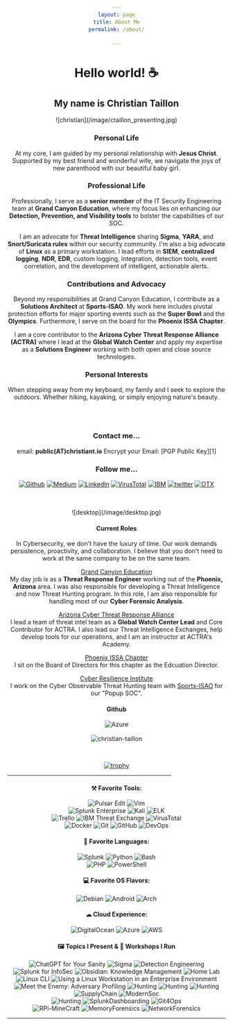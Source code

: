 ```yaml
---
layout: page
title: About Me
permalink: /about/

---
```

<link rel="shortcut icon" type="image/x-icon" href="favicon.ico">

<h1 align = "center"> Hello  world! ☕</h1>

<h2 align="center"> My name is Christian Taillon</h2>
![christian](/image/ctaillon_presenting.jpg)

### Personal Life
At my core, I am guided by my personal relationship with **Jesus Christ**. Supported by my best friend and wonderful wife, we navigate the joys of new parenthood with our beautiful baby girl.

### Professional Life
Professionally, I serve as a **senior member** of the IT Security Engineering team at **Grand Canyon Education**, where my focus lies on enhancing our **Detection, Prevention, and Visibility tools** to bolster the capabilities of our SOC.

I am an advocate for **Threat Intelligence** sharing **Sigma**, **YARA**, and **Snort/Suricata rules** within our security community. I'm also a big advocate of **Linux** as a primary workstation. I lead efforts in **SIEM**, **centralized logging**, **NDR**, **EDR**, custom logging, integration, detection tools, event correlation, and the development of intelligent, actionable alerts.

### Contributions and Advocacy
Beyond my responsibilities at Grand Canyon Education, I contribute as a **Solutions Architect** at **Sports-ISAO**. My work here includes pivotal protection efforts for major sporting events such as the **Super Bowl** and the **Olympics**. Furthermore, I serve on the board for the **Phoenix ISSA Chapter**.

I am a core contributor to the **Arizona Cyber Threat Response Alliance (ACTRA)** where I lead at the **Global Watch Center** and apply my expertise as a **Solutions Engineer** working with both open and close source technologies.

### Personal Interests
When stepping away from my keyboard, my family and I seek to explore the outdoors. Whether hiking, kayaking, or simply enjoying nature's beauty.

 <br> <br>

<h3 style="text-align:center">Contact me...</h3>
<body style="text-align:center">email: <b>public(AT)christiant.io</b></body>
Encrypt your Email: [PGP Public Key][1]

[1]:/download/publickey.public@christiant.io-579bc0994c9c8556e77d3bcb83bac562e20e6130.asc

<h3 style="text-align:center">Follow me...</h3>
<p style="text-align:center"> <a href="https://github.com/christian-taillon" target="_blank"><img alt="Github"
src="https://img.shields.io/badge/GitHub-black?&style=flat&logo=Github&logoColor=white" /></a>
<a href="https://github.com/christian-taillon" target="_blank"><img alt="Medium"
src="https://img.shields.io/badge/Medium-white?&style=flat&logo=medium&logoColor=black" /></a>
<a href="https://www.linkedin.com/in/christiantaillon/" target="_blank"><img alt="LinkedIn"
src="https://img.shields.io/badge/Linkedin-white?&style=flat&logo=linkedin&logoColor=blue" /></a>
<a href="https://www.virustotal.com/gui/user/christianblueteam/graphs" target="_blank"><img alt="VirusTotal"
src="https://img.shields.io/badge/VirusTotal-white?&style=flat&logo=virustotal&logoColor=blue" /></a>
<a href="https://exchange.xforce.ibmcloud.com/user/me/aboutme" target="_blank"><img alt="IBM"
src="https://img.shields.io/badge/XForce-004BA8?&style=flat&logo=ibm&logoColor=white" /></a>
<a href="https://twitter.com/christian_tail" target="_blank"><img alt="twitter"
src="https://img.shields.io/badge/Twitter-white?&style=flat&logo=twitter&logoColor=blue" /></a>
<a href="https://otx.alienvault.com/user/tufteam67/pulses" target="_blank"><img alt="OTX"
src="https://img.shields.io/badge/OpenThreatExchange-black?&style=flat&logo=atom&logoColor=white" /></a>
</p>
<br>
<br>
![desktop](/image/desktop.jpg)

#### Current Roles
In Cybersecurity, we don't have the luxury of time. Our work demands persistence, proactivity, and collaboration. I believe that you don't need to work at the same company to be on the same team.

[Grand Canyon Education](https://www.gce.com/) <br>
My day job is as a <b> Threat Response Engineer </b> working out of the <b>Phoenix, Arizona</b> area. I was also responsible for developing a Threat Intelligence and now Threat Hunting program. In this role, I am also responsible for handling most of our <b>Cyber Forensic Analysis</b>.

[Arizona Cyber Threat Response Alliance](https://www.actraaz.org/) <br>
I lead a team of threat intel team as a <b>Global Watch Center Lead</b> and Core Contributor for ACTRA. I also lead our Threat Intelligence Exchanges, help develop tools for our operations, and I am an instructor at ACTRA's Academy.

[Phoenix ISSA Chapter](https://phoenix.issa.org/) <br>
I sit on the Board of Directors for this chapter as the Edcuation Director.

[Cyber Resilience Institute](https://www.cyberresilienceinstitute.org/)<br>
I work on the Cyber Observable Threat Hunting team with [Sports-ISAO](https://sports-isao.org/) for our "Popup SOC".

#### Github
<a target="_blank"><img alt="Azure" src="https://github-readme-stats.vercel.app/api/top-langs/?username=christian-taillon&layout=compact&theme=vue-dark"/></a>
<p><img align="center" src="https://github-readme-streak-stats.herokuapp.com/?user=christian-taillon&theme=vue-dark" alt="christian-taillon"/></p>
<br>

[![trophy](https://github-profile-trophy.vercel.app/?username=christian-taillon&theme=chalk&no-frame=true&column=4)](https://github.com/ryo-ma/github-profile-trophy)

<hr style="width:75%;text-align:center">
<h4>⚒ Favorite Tools:</h4>
<p>
<a target="_blank"><img alt="Pulsar Edit" src="https://img.shields.io/badge/Pulsar%20Edit-purple?logo=atom&logoColor=white&style=flat"/></a>
<a target="_blank"><img alt="Vim" src="https://img.shields.io/badge/Vim-00AB42?logo=vim&logoColor=white&style=flat"/></a> <br>
<a target="_blank"><img alt="Splunk Enterprise" src="https://img.shields.io/badge/Splunk%20ES-FF375F?logo=splunk&logoColor=white&style=flat"/></a>
<a target="_blank"><img alt="Kali" src="https://img.shields.io/badge/Katoolin-000911?logo=kali-linux&logoColor=white&style=flat"/></a>
<a target="_blank"><img alt="ELK" src="https://img.shields.io/badge/ELK-white?logo=elastic&logoColor=pink&style=flat"/></a> <br>
<a target="_blank"><img alt="Trello" src="https://img.shields.io/badge/Trello-white?logo=trello&logoColor=blue&style=flat"/></a>
<a target="_blank"><img alt="IBM Threat Exchange" src="https://img.shields.io/badge/XForce-004BA8?logo=IBM&logoColor=white&style=flat"/></a>
<a target="_blank"><img alt="VirusTotal" src="https://img.shields.io/badge/VirusTotal%20Graphs-white?logo=virustotal&logoColor=blue&style=flat"/></a>  <br>
<a target="_blank"><img alt="Docker" src="https://img.shields.io/badge/Docker-white?logo=docker&logoColor=1793D1&style=flat"/></a>
<a target="_blank"><img alt="Git" src="https://img.shields.io/badge/Git-black?logo=git&style=flat"/></a>
<a target="_blank"><img alt="GitHub" src="https://img.shields.io/badge/GitHub-%2312100E?logo=GitHub&style=flat"/></a>
<a target="_blank"><img alt="DevOps" src="https://img.shields.io/badge/Azure%20DevOps-white?logo=azure-devops&logoColor=blue&style=flat"/></a>
</p>
<h4>📄 Favorite Languages:</h4>
<p  >
<a target="_blank"><img alt="Splunk" src="https://img.shields.io/badge/-Splunk-FF375F?logo=splunk&logoColor=white&style=flat"/></a>
<a target="_blank"><img alt="Python" src="https://img.shields.io/badge/Python-1793D1?logo=python&style=flat&logoColor=yellow"/></a>
<a target="_blank"><img alt="Bash" src="https://img.shields.io/badge/Bash-1E2742?logo=gnu-bash&style=flat&logoColor=white"/></a> <br>
<a target="_blank"><img alt="PHP" src="https://img.shields.io/badge/php-7B99EE?logo=php&style=flat&logoColor=white"/></a>
<a target="_blank"><img alt="PowerShell" src="https://img.shields.io/badge/PowerShell-0082FF?logo=powershell&style=flat&logoColor=white"/></a> <br>
</p>
<p>
<h4> 💻 Favorite OS Flavors: </h4>
<p  >
<a target="_blank"><img alt="Debian" src="https://img.shields.io/badge/Debian-white?logo=Debian&logoColor=red&style=flat"/></a>
<a target="_blank"><img alt="Android" src="https://img.shields.io/badge/Android-3DDC84?logo=android&logoColor=white&style=flat"/></a>
<a target="_blank"><img alt="Arch" src="https://img.shields.io/badge/Arch%20Linux-1793D1?logo=arch-linux&logoColor=white&style=flat"/></a>
</p>
<p>
<h4>☁ Cloud Experience: </h4>
<p>
<a target="_blank"><img alt="DigitalOcean" src="https://img.shields.io/badge/DigitalOcean-white?logo=digitalocean&logoColor=blue&style=flat"/></a>
<a target="_blank"><img alt="Azure" src="https://img.shields.io/badge/Azure-white?logo=microsoft-azure&logoColor=blue&style=flat"/></a>
<a target="_blank"><img alt="AWS" src="https://img.shields.io/badge/AWS-orange ?logo=amazon-aws&logoColor=black&style=flat"/></a>
</p>
<h4> ‍🖼️ Topics I Present & 🧰 Workshops I Run</h4>
<p>
<a target="_blank"><img alt="ChatGPT for Your Sanity" src="https://img.shields.io/badge/-💬%20ChatGPT%20for%20Your%20Sanity-lightblue?logo=&logoColor=white&style=flat"/></a>
<a target="_blank"><img alt="Sigma" src="https://img.shields.io/badge/-🔎%20Sigma-orange?logo=&logoColor=white&style=flat"/></a>
<a target="_blank"><img alt="Detection Engineering" src="https://img.shields.io/badge/-🛡️%20Detection%20Engineering-darkgreen?logo=&logoColor=white&style=flat"/></a>
<a target="_blank"><img alt="Splunk for InfoSec" src="https://img.shields.io/badge/-🔒%20Splunk%20for%20InfoSec-blue?logo=&logoColor=white&style=flat"/></a>
<a target="_blank"><img alt="Obsidian: Knowledge Management" src="https://img.shields.io/badge/-📚%20Obsidian:%20Knowledge%20Management-darkorange?logo=&logoColor=white&style=flat"/></a>
<a target="_blank"><img alt="Home Lab" src="https://img.shields.io/badge/-🏠%20Home%20Lab-purple?logo=&logoColor=white&style=flat"/></a> <br>
<a target="_blank"><img alt="Linux CLI" src="https://img.shields.io/badge/-🐧%20Linux%20CLI-lightgray?logo=&logoColor=white&style=flat"/></a>
<a target="_blank"><img alt="Using a Linux Workstation in an Enterprise Environment" src="https://img.shields.io/badge/-🖥️%20Using%20Linux%20in%20Enterprise-blueviolet?logo=&logoColor=white&style=flat"/></a>
<a target="_blank"><img alt="Meet the Enemy: Adversary Profiling" src="https://img.shields.io/badge/-🎯%20Meet%20the%20Enemy:%20Adversary%20Profiling-red?logo=&logoColor=white&style=flat"/></a>
<a target="_blank"><img alt="Hunting" src="https://img.shields.io/badge/-🐺%20Becoming%20The%20Predator:%20Threat%20Hunting%20-orange?logo=&logoColor=white&style=flat"/></a>
<a target="_blank"><img alt="Hunting" src="https://img.shields.io/badge/-🦆%20Can%20Ducks%20Teach%20US%20to%20Share: Mallard%20Spider's%20Qakbot-darkblue?logo=&logoColor=white&style=flat"/></a>
<a target="_blank"><img alt="Hunting" src="https://img.shields.io/badge/-📈%20Operationalizing%20Threat%20Intelligence:%20Make%20Data%20Work%20for%20You-yellow?logo=&logoColor=white&style=flat"/></a> <br>
<a target="_blank"><img alt="SupplyChain" src="https://img.shields.io/badge/-🗡️Supply%20Chain%20Attacks:%20OpenSource-red?logo=&logoColor=white&style=flat"/></a>
<a target="_blank"><img alt="ModernSoc" src="https://img.shields.io/badge/-📟%20Modernizing%20The%20SOC-purple?logo=&logoColor=white&style=flat"/></a> <br>
<a target="_blank"><img alt="Hunting" src="https://img.shields.io/badge/-📱%20SIEM:%20Centralizing%20SecOps-blue?logo=&logoColor=white&style=flat"/></a>
<a target="_blank"><img alt="SplunkDashboarding" src="https://img.shields.io/badge/-📊%20Splunk%20Advanced%20Dashboard%20Design-green?logo=&logoColor=white&style=flat"/></a>
<a target="_blank"><img alt="Git4Ops" src="https://img.shields.io/badge/-%20Git4Ops-black?logo=github&logoColor=white&style=flat"/></a> <br>
<a target="_blank"><img alt="RPi-MineCraft" src="https://img.shields.io/badge/-🥧%20Raspbery%20Pi%20Scripting%20Minecraft:%20Python-pink?logo=&logoColor=white&style=flat"/></a>
<a target="_blank"><img alt="MemoryForensics" src="https://img.shields.io/badge/-🔍%20Memory%20Forensics:%20Vollatility-gray?logo=&logoColor=white&style=flat"/></a>
<a target="_blank"><img alt="NetworkForensics" src="https://img.shields.io/badge/-🔍%20Network%20Forensics:%20Vollatility-gray?logo=&logoColor=white&style=flat"/></a>
</p>
<hr style="width:100%;text-align:center">
